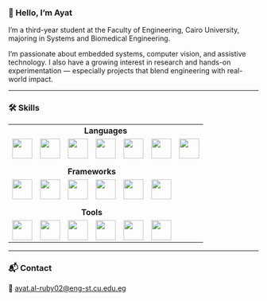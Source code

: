 ### 👋 Hello, I’m Ayat

I’m a third-year student at the Faculty of Engineering, Cairo University, majoring in Systems and Biomedical Engineering.

I’m passionate about embedded systems, computer vision, and assistive technology. I also have a growing interest in research and hands-on experimentation — especially projects that blend engineering with real-world impact.

---

### 🛠️ Skills

<table>
  <tr>
    <td align="center" colspan="7"><strong>Languages</strong></td>
  </tr>
  <tr>
    <td><img src="https://cdn.jsdelivr.net/gh/devicons/devicon/icons/python/python-original.svg" width="40" /></td>
    <td><img src="https://cdn.jsdelivr.net/gh/devicons/devicon/icons/c/c-original.svg" width="40" /></td>
    <td><img src="https://cdn.jsdelivr.net/gh/devicons/devicon/icons/cplusplus/cplusplus-original.svg" width="40" /></td>
    <td><img src="https://cdn.jsdelivr.net/gh/devicons/devicon/icons/java/java-original.svg" width="40" /></td>
    <td><img src="https://cdn.jsdelivr.net/gh/devicons/devicon/icons/html5/html5-original.svg" width="40" /></td>
    <td><img src="https://cdn.jsdelivr.net/gh/devicons/devicon/icons/css3/css3-original.svg" width="40" /></td>
    <td><img src="https://cdn.jsdelivr.net/gh/devicons/devicon/icons/javascript/javascript-original.svg" width="40" /></td>
  </tr>

  <tr><td colspan="7" height="10px"></td></tr> <!-- spacing -->

  <tr>
    <td align="center" colspan="6"><strong>Frameworks</strong></td>
  </tr>
  <tr>
    <td><img src="https://cdn.jsdelivr.net/gh/devicons/devicon/icons/tensorflow/tensorflow-original.svg" width="40" /></td>
    <td><img src="https://cdn.jsdelivr.net/gh/devicons/devicon/icons/pytorch/pytorch-original.svg" width="40" /></td>
    <td><img src="https://cdn.jsdelivr.net/gh/devicons/devicon/icons/opencv/opencv-original.svg" width="40" /></td>
    <td><img src="https://cdn.jsdelivr.net/gh/devicons/devicon/icons/numpy/numpy-original.svg" width="40" /></td>
    <td><img src="https://cdn.jsdelivr.net/gh/devicons/devicon/icons/flask/flask-original.svg" width="40" /></td>
    <td><img src="https://cdn.jsdelivr.net/gh/devicons/devicon/icons/qt/qt-original.svg" width="40" /></td>
  </tr>

  <tr><td colspan="7" height="10px"></td></tr> <!-- spacing -->

  <tr>
    <td align="center" colspan="6"><strong>Tools</strong></td>
  </tr>
  <tr>
    <td><img src="https://cdn.jsdelivr.net/gh/devicons/devicon/icons/vscode/vscode-original.svg" width="40" /></td>
    <td><img src="https://cdn.jsdelivr.net/gh/devicons/devicon/icons/pycharm/pycharm-original.svg" width="40" /></td>
    <td><img src="https://cdn.jsdelivr.net/gh/devicons/devicon/icons/webstorm/webstorm-original.svg" width="40" /></td>
    <td><img src="https://cdn.jsdelivr.net/gh/devicons/devicon/icons/clion/clion-original.svg" width="40" /></td>
    <td><img src="https://cdn.jsdelivr.net/gh/devicons/devicon/icons/arduino/arduino-original.svg" width="40" /></td>
    <td><img src="https://cdn.jsdelivr.net/gh/devicons/devicon/icons/blender/blender-original.svg" width="40" /></td>
  </tr>
</table>

---

### 📬 Contact

📧 ayat.al-ruby02@eng-st.cu.edu.eg
